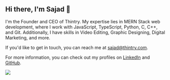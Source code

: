 ## Hi there, I'm Sajad 👋

I'm the Founder and CEO of Thintry. My expertise lies in MERN Stack web development, where I work with JavaScript, TypeScript, Python, C, C++, and Git. Additionally, I have skills in Video Editing, Graphic Designing, Digital Marketing, and more.

If you'd like to get in touch, you can reach me at sajad@thintry.com.

For more information, you can check out my profiles on [LinkedIn](https://www.linkedin.com/in/sajadpp/) and [GitHub](https://github.com/mrsajadpp).

<picture>
  <source
    srcset="https://github-readme-stats.vercel.app/api?username=mrsajadpp&show_icons=true&theme=dark"
    media="(prefers-color-scheme: dark)"
  />
  <source
    srcset="https://github-readme-stats.vercel.app/api?username=mrsajadpp&show_icons=true"
    media="(prefers-color-scheme: light), (prefers-color-scheme: no-preference)"
  />
  <img src="https://github-readme-stats.vercel.app/api?username=mrsajadpp&show_icons=true" />
</picture>

